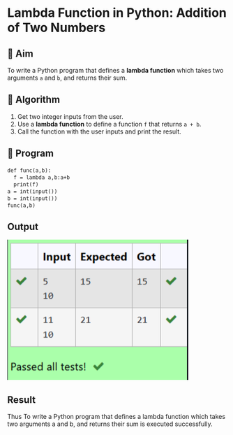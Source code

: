 # Lambda Function in Python: Addition of Two Numbers

## 🎯 Aim
To write a Python program that defines a **lambda function** which takes two arguments `a` and `b`, and returns their sum.

## 🧠 Algorithm
1. Get two integer inputs from the user.
2. Use a **lambda function** to define a function `f` that returns `a + b`.
3. Call the function with the user inputs and print the result.

## 🧾 Program
```
def func(a,b):
  f = lambda a,b:a+b
  print(f)
a = int(input())
b = int(input())
func(a,b)
```
## Output
![alt text](md23.png)
## Result
Thus To write a Python program that defines a lambda function which takes two arguments a and b, and returns their sum is executed successfully.